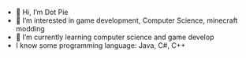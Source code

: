 - 👋 Hi, I’m Dot Pie
- 👀 I’m interested in game development, Computer Science, minecraft modding
- 🌱 I’m currently learning computer science and game develop
- I know some programming language: Java, C#, C++
